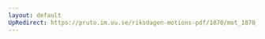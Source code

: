 ```yaml
---
layout: default
UpRedirect: https://pruto.im.uu.se/riksdagen-motions-pdf/1870/mot_1870__ak__156/mot_1870__ak__156-002.pdf
---
```

